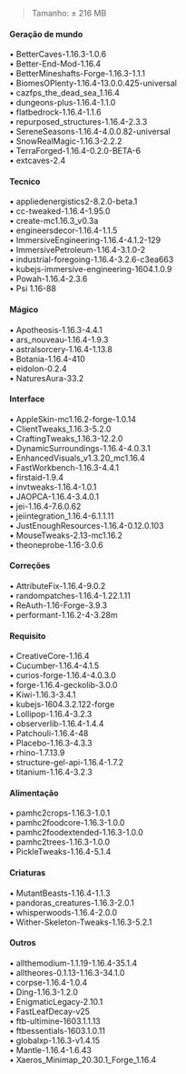 > Tamanho: ± 216 MB

#### Geração de mundo
• BetterCaves-1.16.3-1.0.6  
• Better-End-Mod-1.16.4  
• BetterMineshafts-Forge-1.16.3-1.1.1  
• BiomesOPlenty-1.16.4-13.0.0.425-universal  
• cazfps_the_dead_sea_1.16.4  
• dungeons-plus-1.16.4-1.1.0  
• flatbedrock-1.16.4-1.1.6  
• repurposed_structures-1.16.4-2.3.3  
• SereneSeasons-1.16.4-4.0.0.82-universal  
• SnowRealMagic-1.16.3-2.2.2  
• TerraForged-1.16.4-0.2.0-BETA-6  
• extcaves-2.4  

#### Tecnico
• appliedenergistics2-8.2.0-beta.1  
• cc-tweaked-1.16.4-1.95.0  
• create-mc1.16.3_v0.3a  
• engineersdecor-1.16.4-1.1.5  
• ImmersiveEngineering-1.16.4-4.1.2-129  
• ImmersivePetroleum-1.16.4-3.1.0-2  
• industrial-foregoing-1.16.4-3.2.6-c3ea663  
• kubejs-immersive-engineering-1604.1.0.9  
• Powah-1.16.4-2.3.6  
• Psi 1.16-88  

#### Mágico
• Apotheosis-1.16.3-4.4.1  
• ars_nouveau-1.16.4-1.9.3  
• astralsorcery-1.16.4-1.13.8  
• Botania-1.16.4-410  
• eidolon-0.2.4  
• NaturesAura-33.2  

#### Interface
• AppleSkin-mc1.16.2-forge-1.0.14  
• ClientTweaks_1.16.3-5.2.0  
• CraftingTweaks_1.16.3-12.2.0  
• DynamicSurroundings-1.16.4-4.0.3.1  
• EnhancedVisuals_v1.3.20_mc1.16.4  
• FastWorkbench-1.16.3-4.4.1  
• firstaid-1.9.4  
• invtweaks-1.16.4-1.0.1  
• JAOPCA-1.16.4-3.4.0.1  
• jei-1.16.4-7.6.0.62  
• jeiintegration_1.16.4-6.1.1.11  
• JustEnoughResources-1.16.4-0.12.0.103  
• MouseTweaks-2.13-mc1.16.2  
• theoneprobe-1.16-3.0.6 

#### Correções
• AttributeFix-1.16.4-9.0.2  
• randompatches-1.16.4-1.22.1.11  
• ReAuth-1.16-Forge-3.9.3  
• performant-1.16.2-4-3.28m  

#### Requisito
• CreativeCore-1.16.4  
• Cucumber-1.16.4-4.1.5  
• curios-forge-1.16.4-4.0.3.0  
• forge-1.16.4-geckolib-3.0.0  
• Kiwi-1.16.3-3.4.1  
• kubejs-1604.3.2.122-forge  
• Lollipop-1.16.4-3.2.3  
• observerlib-1.16.4-1.4.4  
• Patchouli-1.16.4-48  
• Placebo-1.16.3-4.3.3  
• rhino-1.7.13.9  
• structure-gel-api-1.16.4-1.7.2  
• titanium-1.16.4-3.2.3  

#### Alimentação
• pamhc2crops-1.16.3-1.0.1  
• pamhc2foodcore-1.16.3-1.0.0  
• pamhc2foodextended-1.16.3-1.0.0  
• pamhc2trees-1.16.3-1.0.0  
• PickleTweaks-1.16.4-5.1.4  

#### Criaturas
• MutantBeasts-1.16.4-1.1.3  
• pandoras_creatures-1.16.3-2.0.1  
• whisperwoods-1.16.4-2.0.0  
• Wither-Skeleton-Tweaks-1.16.3-5.2.1  

#### Outros
• allthemodium-1.1.19-1.16.4-35.1.4  
• alltheores-0.1.13-1.16.3-34.1.0  
• corpse-1.16.4-1.0.4  
• Ding-1.16.3-1.2.0  
• EnigmaticLegacy-2.10.1  
• FastLeafDecay-v25  
• ftb-ultimine-1603.1.1.13  
• ftbessentials-1603.1.0.11  
• globalxp-1.16.3-v1.4.15  
• Mantle-1.16.4-1.6.43  
• Xaeros_Minimap_20.30.1_Forge_1.16.4  
